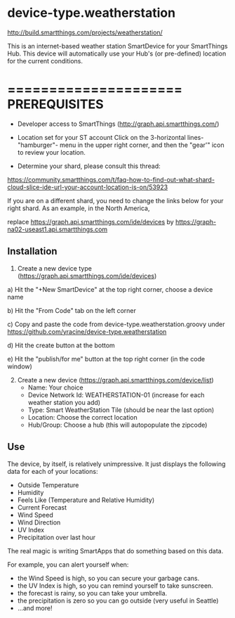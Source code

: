 device-type.weatherstation
==========================

http://build.smartthings.com/projects/weatherstation/

This is an internet-based weather station SmartDevice for your SmartThings Hub.  This device will
automatically use your Hub's (or pre-defined) location for the current conditions.

=====================
PREREQUISITES
=====================

- Developer access to SmartThings (http://graph.api.smartthings.com/)
- Location set for your ST account 
Click on the 3-horizontal lines- "hamburger"- menu in the upper right corner, and then the "gear'" icon to review your location.

- Determine your shard, please consult this thread:

https://community.smartthings.com/t/faq-how-to-find-out-what-shard-cloud-slice-ide-url-your-account-location-is-on/53923

If you are on a different shard, you need to change the links below for your right shard. 
As an example, in the North America,

replace https://graph.api.smartthings.com/ide/devices by https://graph-na02-useast1.api.smartthings.com


## Installation

1. Create a new device type (https://graph.api.smartthings.com/ide/devices)

a) Hit the "+New SmartDevice" at the top right corner, choose a device name

b) Hit the "From Code" tab on the left corner

c) Copy and paste the code from device-type.weatherstation.groovy under https://github.com/yracine/device-type.weatherstation

d) Hit the create button at the bottom

e) Hit the "publish/for me" button at the top right corner (in the code window)


2. Create a new device (https://graph.api.smartthings.com/device/list)
    * Name: Your choice
    * Device Network Id: WEATHERSTATION-01 (increase for each weather station you add)
    * Type: Smart WeatherStation Tile (should be near the last option)
    * Location: Choose the correct location
    * Hub/Group: Choose a hub (this will autopopulate the zipcode)



## Use

The device, by itself, is relatively unimpressive. It just displays the following data
for each of your locations:

 * Outside Temperature
 * Humidity
 * Feels Like (Temperature and Relative Humidity)
 * Current Forecast
 * Wind Speed
 * Wind Direction
 * UV Index
 * Precipitation over last hour

The real magic is writing SmartApps that do something based on this data.

For example, you can alert yourself when:

 * the Wind Speed is high, so you can secure your garbage cans.
 * the UV Index is high, so you can remind yourself to take sunscreen.
 * the forecast is rainy, so you can take your umbrella.
 * the precipitation is zero so you can go outside (very useful in Seattle)
 * ...and more!

